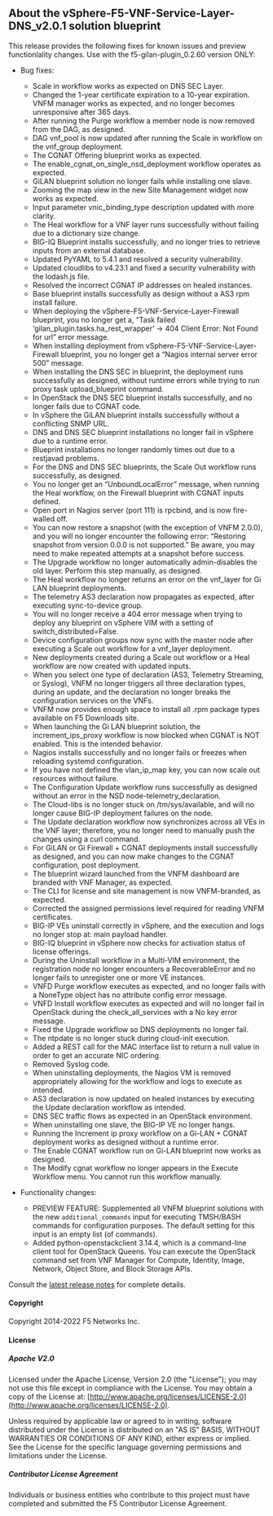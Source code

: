## About the vSphere-F5-VNF-Service-Layer-DNS_v2.0.1 solution blueprint

This release provides the following fixes for known issues and preview functionlality changes. Use with the f5-gilan-plugin_0.2.60 version ONLY: 


* Bug fixes:   

  * Scale in workflow works as expected on DNS SEC Layer.
  * Changed the 1-year certificate expiration to a 10-year expiration. VNFM manager works as expected, and no longer becomes unresponsive after 365 days.
  * After running the Purge workflow a member node is now removed from the DAG, as designed.
  * DAG vnf_pool is now updated after running the Scale in workflow on the vnf_group deployment.
  * The CGNAT Offering blueprint works as expected.
  * The enable_cgnat_on_single_nsd_deployment workflow operates as expected.
  * GiLAN blueprint solution no longer fails while installing one slave.
  * Zooming the map view in the new Site Management widget now works as expected.
  * Input parameter vnic_binding_type description updated with more clarity.
  * The Heal workflow for a VNF layer runs successfully without failing due to a dictionary size change.
  * BIG-IQ Blueprint installs successfully, and no longer tries to retrieve inputs from an external database.
  * Updated PyYAML to 5.4.1 and resolved a security vulnerability.
  * Updated cloudlibs to v4.23.1 and fixed a security vulnerability with the lodash.js file.
  * Resolved the incorrect CGNAT IP addresses on healed instances.
  * Base blueprint installs successfully as design without a AS3 rpm install failure.
  * When deploying the vSphere-F5-VNF-Service-Layer-Firewall blueprint, you no longer get a, “Task failed ‘gilan_plugin.tasks.ha_rest_wrapper’ -> 404 Client Error: Not Found for url” error message.
  * When installing deployment from vSphere-F5-VNF-Service-Layer-Firewall blueprint, you no longer get a “Nagios internal server error 500” message.
  * When installing the DNS SEC in blueprint, the deployment runs successfully as designed, without runtime errors while trying to run proxy task upload_blueprint command.
  * In OpenStack the DNS SEC blueprint installs successfully, and no longer fails due to CGNAT code.
  * In vSphere the GiLAN blueprint installs successfully without a conflicting SNMP URL.
  * DNS and DNS SEC blueprint installations no longer fail in vSphere due to a runtime error.
  * Blueprint installations no longer randomly times out due to a restjavad problems.
  * For the DNS and DNS SEC blueprints, the Scale Out workflow runs successfully, as designed.
  * You no longer get an “UnboundLocalError” message, when running the Heal workflow, on the Firewall blueprint with CGNAT inputs defined.
  * Open port in Nagios server (port 111) is rpcbind, and is now fire-walled off.
  * You can now restore a snapshot (with the exception of VNFM 2.0.0), and you will no longer encounter the following error: “Restoring snapshot from version 0.0.0 is not supported.” Be aware, you may need to make repeated attempts at a snapshot before success.
  * The Upgrade workflow no longer automatically admin-disables the old layer. Perform this step manually, as designed.
  * The Heal workflow no longer returns an error on the vnf_layer for Gi LAN blueprint deployments.
  * The telemetry AS3 declaration now propagates as expected, after executing sync-to-device group.
  * You will no longer receive a 404 error message when trying to deploy any blueprint on vSphere VIM with a setting of switch_distributed=False.
  * Device configuration groups now sync with the master node after executing a Scale out workflow for a vnf_layer deployment.
  * New deployments created during a Scale out workflow or a Heal workflow are now created with updated inputs.
  * When you select one type of declaration (AS3, Telemetry Streaming, or Syslog), VNFM no longer triggers all three declaration types, during an update, and the declaration no longer breaks the configuration services on the VNFs.
  * VNFM now provides enough space to install all .rpm package types available on F5 Downloads site.
  * When launching the Gi LAN blueprint solution, the increment_ips_proxy workflow is now blocked when CGNAT is NOT enabled. This is the intended behavior.
  * Nagios installs successfully and no longer fails or freezes when reloading systemd configuration.
  * If you have not defined the vlan_ip_map key, you can now scale out resources without failure.
  * The Configuration Update workflow runs successfully as designed without an error in the NSD node-telemetry_declaration.
  * The Cloud-libs is no longer stuck on /tm/sys/available, and will no longer cause BIG-IP deployment failures on the node.
  * The Update declaration workflow now synchronizes across all VEs in the VNF layer; therefore, you no longer need to manually push the changes using a curl command.
  * For GiLAN or Gi Firewall + CGNAT deployments install successfully as designed, and you can now make changes to the CGNAT configuration, post deployment.
  * The blueprint wizard launched from the VNFM dashboard are branded with VNF Manager, as expected.
  * The CLI for license and site management is now VNFM-branded, as expected.
  * Corrected the assigned permissions level required for reading VNFM certificates.
  * BIG-IP VEs uninstall correctly in vSphere, and the execution and logs no longer stop at: main payload handler.
  * BIG-IQ blueprint in vSphere now checks for activation status of license offerings.
  * During the Uninstall workflow in a Multi-VIM environment, the registration node no longer encounters a RecoverableError and no longer fails to unregister one or more VE instances.
  * VNFD Purge workflow executes as expected, and no longer fails with a NoneType object has no attribute config error message.
  * VNFD Install workflow executes as expected and will no longer fail in OpenStack during the check_all_services with a No key error message.
  * Fixed the Upgrade workflow so DNS deployments no longer fail.
  * The ntpdate is no longer stuck during cloud-init execution.
  * Added a REST call for the MAC interface list to return a null value in order to get an accurate NIC ordering.
  * Removed Syslog code.
  * When uninstalling deployments, the Nagios VM is removed appropriately allowing for the workflow and logs to execute as intended.
  * AS3 declaration is now updated on healed instances by executing the Update declaration workflow as intended.
  * DNS SEC traffic flows as expected in an OpenStack environment.
  * When uninstalling one slave, the BIG-IP VE no longer hangs.
  * Running the Increment ip proxy workflow on a Gi-LAN + CGNAT deployment works as designed without a runtime error.
  * The Enable CGNAT workflow run on Gi-LAN blueprint now works as designed.
  * The Modify cgnat workflow no longer appears in the Execute Workflow menu. You cannot run this workflow manually.

* Functionality changes:

  * PREVIEW FEATURE: Supplemented all VNFM blueprint solutions with the new ``additional_commands`` input  for executing TMSH/BASH commands for configuration purposes. The default setting for this input is an empty list (of commands).
  * Added python-openstackclient 3.14.4, which is a command-line client tool for OpenStack Queens. You can execute the OpenStack command set from VNF Manager for Compute, Identity, Image, Network, Object Store, and Block Storage APIs.

Consult the [latest release notes](https://clouddocs.f5.com/cloud/nfv/latest/release-notes-1.html) for complete details.

#### Copyright
Copyright 2014-2022 F5 Networks Inc.

#### License

##### Apache V2.0 
Licensed under the Apache License, Version 2.0 (the "License"); you may not use this file except in compliance with the License. You may obtain a copy of the License at: [http://www.apache.org/licenses/LICENSE-2.0](http://www.apache.org/licenses/LICENSE-2.0).

Unless required by applicable law or agreed to in writing, software distributed under the License is distributed on an "AS IS" BASIS, WITHOUT WARRANTIES OR CONDITIONS OF ANY KIND, either express or implied. See the License for the specific language governing permissions and limitations under the License.

##### Contributor License Agreement
Individuals or business entities who contribute to this project must have completed and submitted the F5 Contributor License Agreement.

